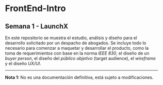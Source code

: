 # FrontEnd-Intro
## Semana 1 - LaunchX

En este repositorio se muestra el estudio, análisis y diseño para el desarrollo solicitado por un despacho de abogados.
Se incluye todo lo necesario para comenzar a maquetar y desarrollar el producto, como la toma de requerimientos con base en la norma *IEEE 830*, el diseño de un *buyer person*, el diseño del *público objetivo* (target audience), el *wireframe* y el diseño *UX/UI*.
___
**Nota 1:** No es una documentación definitiva, está sujeto a modificaciones.
